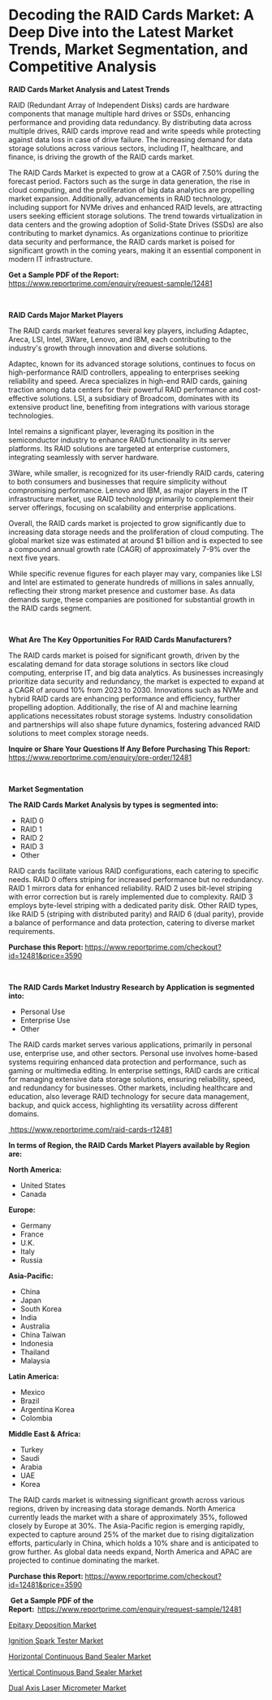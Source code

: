 <p><h1>Decoding the RAID Cards Market: A Deep Dive into the Latest Market Trends, Market Segmentation, and Competitive Analysis</h1></p><p><strong>RAID Cards Market Analysis and Latest Trends</strong></p>
<p><p>RAID (Redundant Array of Independent Disks) cards are hardware components that manage multiple hard drives or SSDs, enhancing performance and providing data redundancy. By distributing data across multiple drives, RAID cards improve read and write speeds while protecting against data loss in case of drive failure. The increasing demand for data storage solutions across various sectors, including IT, healthcare, and finance, is driving the growth of the RAID cards market.</p><p>The RAID Cards Market is expected to grow at a CAGR of 7.50% during the forecast period. Factors such as the surge in data generation, the rise in cloud computing, and the proliferation of big data analytics are propelling market expansion. Additionally, advancements in RAID technology, including support for NVMe drives and enhanced RAID levels, are attracting users seeking efficient storage solutions. The trend towards virtualization in data centers and the growing adoption of Solid-State Drives (SSDs) are also contributing to market dynamics. As organizations continue to prioritize data security and performance, the RAID cards market is poised for significant growth in the coming years, making it an essential component in modern IT infrastructure.</p></p>
<p><strong>Get a Sample PDF of the Report:&nbsp;</strong> <a href="https://www.reportprime.com/enquiry/request-sample/12481?utm_campaign=3521&utm_medium=2&utm_source=Github&utm_content=ia&utm_term=18032025&utm_id=raid-cards">https://www.reportprime.com/enquiry/request-sample/12481</a></p>
<p>&nbsp;</p>
<p><strong>RAID Cards Major Market Players</strong></p>
<p><p>The RAID cards market features several key players, including Adaptec, Areca, LSI, Intel, 3Ware, Lenovo, and IBM, each contributing to the industry's growth through innovation and diverse solutions. </p><p>Adaptec, known for its advanced storage solutions, continues to focus on high-performance RAID controllers, appealing to enterprises seeking reliability and speed. Areca specializes in high-end RAID cards, gaining traction among data centers for their powerful RAID performance and cost-effective solutions. LSI, a subsidiary of Broadcom, dominates with its extensive product line, benefiting from integrations with various storage technologies.</p><p>Intel remains a significant player, leveraging its position in the semiconductor industry to enhance RAID functionality in its server platforms. Its RAID solutions are targeted at enterprise customers, integrating seamlessly with server hardware. </p><p>3Ware, while smaller, is recognized for its user-friendly RAID cards, catering to both consumers and businesses that require simplicity without compromising performance. Lenovo and IBM, as major players in the IT infrastructure market, use RAID technology primarily to complement their server offerings, focusing on scalability and enterprise applications.</p><p>Overall, the RAID cards market is projected to grow significantly due to increasing data storage needs and the proliferation of cloud computing. The global market size was estimated at around $1 billion and is expected to see a compound annual growth rate (CAGR) of approximately 7-9% over the next five years.</p><p>While specific revenue figures for each player may vary, companies like LSI and Intel are estimated to generate hundreds of millions in sales annually, reflecting their strong market presence and customer base. As data demands surge, these companies are positioned for substantial growth in the RAID cards segment.</p></p>
<p>&nbsp;</p>
<p><strong>What Are The Key Opportunities For RAID Cards Manufacturers?</strong></p>
<p><p>The RAID cards market is poised for significant growth, driven by the escalating demand for data storage solutions in sectors like cloud computing, enterprise IT, and big data analytics. As businesses increasingly prioritize data security and redundancy, the market is expected to expand at a CAGR of around 10% from 2023 to 2030. Innovations such as NVMe and hybrid RAID cards are enhancing performance and efficiency, further propelling adoption. Additionally, the rise of AI and machine learning applications necessitates robust storage systems. Industry consolidation and partnerships will also shape future dynamics, fostering advanced RAID solutions to meet complex storage needs.</p></p>
<p><strong>Inquire or Share Your Questions If Any Before Purchasing This Report:</strong> <a href="https://www.reportprime.com/enquiry/pre-order/12481?utm_campaign=3521&utm_medium=2&utm_source=Github&utm_content=ia&utm_term=18032025&utm_id=raid-cards">https://www.reportprime.com/enquiry/pre-order/12481</a></p>
<p>&nbsp;</p>
<p><strong>Market Segmentation</strong></p>
<p><strong>The RAID Cards Market Analysis by types is segmented into:</strong></p>
<p><ul><li>RAID 0</li><li>RAID 1</li><li>RAID 2</li><li>RAID 3</li><li>Other</li></ul></p>
<p><p>RAID cards facilitate various RAID configurations, each catering to specific needs. RAID 0 offers striping for increased performance but no redundancy. RAID 1 mirrors data for enhanced reliability. RAID 2 uses bit-level striping with error correction but is rarely implemented due to complexity. RAID 3 employs byte-level striping with a dedicated parity disk. Other RAID types, like RAID 5 (striping with distributed parity) and RAID 6 (dual parity), provide a balance of performance and data protection, catering to diverse market requirements.</p></p>
<p><strong>Purchase this Report:&nbsp;</strong><a href="https://www.reportprime.com/checkout?id=12481&price=3590&utm_campaign=3521&utm_medium=2&utm_source=Github&utm_content=ia&utm_term=18032025&utm_id=raid-cards">https://www.reportprime.com/checkout?id=12481&price=3590</a></p>
<p>&nbsp;</p>
<p><strong>The RAID Cards Market Industry Research by Application is segmented into:</strong></p>
<p><ul><li>Personal Use</li><li>Enterprise Use</li><li>Other</li></ul></p>
<p><p>The RAID cards market serves various applications, primarily in personal use, enterprise use, and other sectors. Personal use involves home-based systems requiring enhanced data protection and performance, such as gaming or multimedia editing. In enterprise settings, RAID cards are critical for managing extensive data storage solutions, ensuring reliability, speed, and redundancy for businesses. Other markets, including healthcare and education, also leverage RAID technology for secure data management, backup, and quick access, highlighting its versatility across different domains.</p></p>
<p><a href="https://www.reportprime.com/raid-cards-r12481?utm_campaign=3521&utm_medium=2&utm_source=Github&utm_content=ia&utm_term=18032025&utm_id=raid-cards">&nbsp;https://www.reportprime.com/raid-cards-r12481</a></p>
<p><strong>In terms of Region, the RAID Cards Market Players available by Region are:</strong></p>
<p>
    <p> <strong> North America: </strong>
        <ul>
            <li>United States</li>
            <li>Canada</li>
        </ul>
        </p> 
    <p> <strong> Europe: </strong>
        <ul>
            <li>Germany</li>
            <li>France</li>
            <li>U.K.</li>
            <li>Italy</li>
            <li>Russia</li>
        </ul>
        </p> 
    <p> <strong> Asia-Pacific: </strong>
        <ul>
            <li>China</li>
            <li>Japan</li>
            <li>South Korea</li>
            <li>India</li>
            <li>Australia</li>
            <li>China Taiwan</li>
            <li>Indonesia</li>
            <li>Thailand</li>
            <li>Malaysia</li>
        </ul>
        </p> 
    <p> <strong> Latin America: </strong>
        <ul>
            <li>Mexico</li>
            <li>Brazil</li>
            <li>Argentina Korea</li>
            <li>Colombia</li>
        </ul>
        </p> 
    <p> <strong> Middle East & Africa: </strong>
        <ul>
            <li>Turkey</li>
            <li>Saudi</li>
            <li>Arabia</li>
            <li>UAE</li>
            <li>Korea</li>
        </ul>
    </p>
    </p>
<p><p>The RAID cards market is witnessing significant growth across various regions, driven by increasing data storage demands. North America currently leads the market with a share of approximately 35%, followed closely by Europe at 30%. The Asia-Pacific region is emerging rapidly, expected to capture around 25% of the market due to rising digitalization efforts, particularly in China, which holds a 10% share and is anticipated to grow further. As global data needs expand, North America and APAC are projected to continue dominating the market.</p></p>
<p><strong>Purchase this Report: </strong><a href="https://www.reportprime.com/checkout?id=12481&price=3590&utm_campaign=3521&utm_medium=2&utm_source=Github&utm_content=ia&utm_term=18032025&utm_id=raid-cards">https://www.reportprime.com/checkout?id=12481&price=3590</a></p>
<p>&nbsp;<strong>Get a Sample PDF of the Report:&nbsp;&nbsp;</strong><a href="https://www.reportprime.com/enquiry/request-sample/12481?utm_campaign=3521&utm_medium=2&utm_source=Github&utm_content=ia&utm_term=18032025&utm_id=raid-cards">https://www.reportprime.com/enquiry/request-sample/12481</a></p>
<p><strong></strong></p>
<p><p><a href="https://github.com/ivvrgibi/Market-Research-Report-List-1/blob/main/epitaxy-deposition-market.md?utm_campaign=3521&utm_medium=2&utm_source=Github&utm_content=ia&utm_term=18032025&utm_id=raid-cards">Epitaxy Deposition Market</a></p><p><a href="https://www.linkedin.com/pulse/financial-insights-market-potential-ignition-spark-tester-research-uslxe?utm_campaign=3521&utm_medium=2&utm_source=Github&utm_content=ia&utm_term=18032025&utm_id=raid-cards">Ignition Spark Tester Market</a></p><p><a href="https://www.linkedin.com/pulse/horizontal-continuous-band-sealer-market-report-in-depth-analysis-kzq0e?utm_campaign=3521&utm_medium=2&utm_source=Github&utm_content=ia&utm_term=18032025&utm_id=raid-cards">Horizontal Continuous Band Sealer Market</a></p><p><a href="https://www.linkedin.com/pulse/latest-forecast-shows-vertical-continuous-band-sealer-ogiwe?utm_campaign=3521&utm_medium=2&utm_source=Github&utm_content=ia&utm_term=18032025&utm_id=raid-cards">Vertical Continuous Band Sealer Market</a></p><p><a href="https://www.linkedin.com/pulse/comprehensive-dual-axis-laser-micrometer-market-report-regional-3mpoe?utm_campaign=3521&utm_medium=2&utm_source=Github&utm_content=ia&utm_term=18032025&utm_id=raid-cards">Dual Axis Laser Micrometer Market</a></p></p>